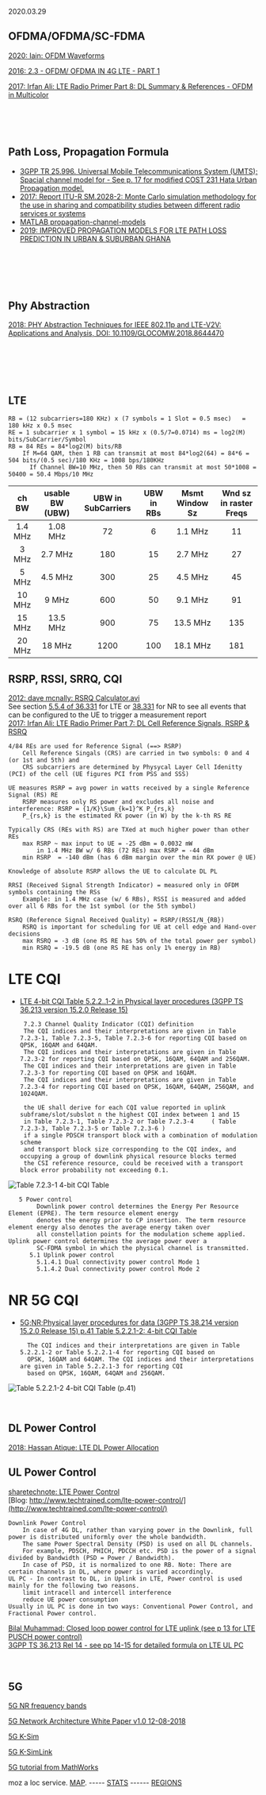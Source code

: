 2020.03.29

## OFDMA/OFDMA/SC-FDMA

[2020: Iain: OFDM Waveforms](https://www.youtube.com/watch?v=F6B4Kyj2rLw)<br>

[2016: 2.3 - OFDM/ OFDMA IN 4G LTE - PART 1](https://www.youtube.com/watch?v=rKy5dOl3Et4)<br>

[2017: Irfan Ali: LTE Radio Primer Part 8: DL Summary & References  -  OFDM in Multicolor](https://youtu.be/AdwWBls_VW0?t=50)<br>

[]()<br>
[]()<br>
[]()<br>


## Path Loss, Propagation Formula

* [3GPP TR 25.996. Universal Mobile Telecommunications System (UMTS); Spacial channel model for - See p. 17 for modified COST 231 Hata Urban Propagation model.](https://www.etsi.org/deliver/etsi_tr/125900_125999/125996/06.01.00_60/tr_125996v060100p.pdf)<br>
* [2017: Report ITU-R SM.2028-2: Monte Carlo simulation methodology for the use in sharing and compatibility studies between different radio services or systems](https://www.itu.int/dms_pub/itu-r/opb/rep/R-REP-SM.2028-2-2017-PDF-E.pdf)<br>
* [MATLAB propagation-channel-models](https://www.mathworks.com/help/lte/ug/propagation-channel-models.html)<br>
* [2019: IMPROVED PROPAGATION MODELS FOR LTE PATH LOSS PREDICTION IN URBAN & SUBURBAN GHANA](https://arxiv.org/ftp/arxiv/papers/2001/2001.05227.pdf)<br>
[]()<br>
[]()<br>
[]()<br>
[]()<br>
[]()<br>

## Phy Abstraction

[2018: PHY Abstraction Techniques for IEEE 802.11p and LTE-V2V: Applications and Analysis, DOI: 10.1109/GLOCOMW.2018.8644470](https://www.researchgate.net/publication/330222535_PHY_Abstraction_Techniques_for_IEEE_80211p_and_LTE-V2V_Applications_and_Analysis)<br>
[]()<br>
[]()<br>
[]()<br>
[]()<br>
[]()<br>


## LTE

    RB = (12 subcarriers=180 KHz) x (7 symbols = 1 Slot = 0.5 msec)   =   180 kHz x 0.5 msec
    RE = 1 subcarrier x 1 symbol = 15 kHz x (0.5/7=0.0714) ms = log2(M) bits/SubCarrier/Symbol
    RB = 84 REs = 84*log2(M) bits/RB 
        If M=64 QAM, then 1 RB can transmit at most 84*log2(64) = 84*6 = 504 bits/(0.5 sec)/180 KHz = 1008 bps/180KHz
          If Channel BW=10 MHz, then 50 RBs can transmit at most 50*1008 = 50400 = 50.4 Mbps/10 MHz



| ch BW    | usable BW (UBW)| UBW in SubCarriers | UBW in RBs   | Msmt Window Sz     | Wnd sz in raster Freqs  |
|:---:     |:---:           |:---:               |:---:         |:---:               | :---:                   |
|  1.4 MHz |1.08  MHz|   72       |   6   |  1.1 MHz|   11       |
|  3  MHz  | 2.7  MHz|   180      |  15   |  2.7 MHz|   27       |
|  5  MHz  | 4.5  MHz|   300      |  25   |  4.5 MHz|   45       |
|  10  MHz | 9  MHz  |   600      |  50   |  9.1 MHz|   91       |
|  15  MHz |13.5  MHz|   900      |  75   | 13.5 MHz|  135       |
|  20  MHz | 18   MHz|  1200      | 100   | 18.1 MHz|  181       |


## RSRP, RSSI, SRRQ, CQI

[2012: dave mcnally: RSRQ Calculator.avi](https://youtu.be/FVgLUBVjKu4)<br>
See section [5.5.4 of 36.331](https://www.etsi.org/deliver/etsi_ts/136300_136399/136331/15.03.00_60/ts_136331v150300p.pdf) for LTE or 
[38.331](https://www.etsi.org/deliver/etsi_ts/138300_138399/138331/15.07.00_60/ts_138331v150700p.pdf) for NR to see all events that can be configured to the UE to trigger a measurement report <br>
[2017: Irfan Ali: LTE Radio Primer Part 7: DL Cell Reference Signals, RSRP & RSRQ](https://www.youtube.com/watch?v=XAtQq7zHvQ0)<br>

    4/84 REs are used for Reference Signal (==> RSRP)
        Cell Reference Singals (CRS) are carried in two symbols: 0 and 4 (or 1st and 5th) and
        CRS subcarriers are determined by Physycal Layer Cell Idenitty (PCI) of the cell (UE figures PCI from PSS and SSS)
        
    UE measures RSRP = avg power in watts received by a single Reference Signal (RS) RE
        RSRP measures only RS power and excludes all noise and interference: RSRP = {1/K}\Sum_{k=1}^K P_{rs,k}
        P_{rs,k} is the estimated RX power (in W) by the k-th RS RE
        
    Typically CRS (REs with RS) are TXed at much higher power than other REs
        max RSRP ~ max input to UE = -25 dBm = 0.0032 mW
            in 1.4 MHz BW w/ 6 RBs (72 REs) max RSRP = -44 dBm
        min RSRP  = -140 dBm (has 6 dBm margin over the min RX power @ UE)
        
    Knowledge of absolute RSRP allows the UE to calculate DL PL
    
    RRSI (Received Signal Strength Indicator) = measured only in OFDM symbols containing the RSs
        Example: in 1.4 MHz case (w/ 6 RBs), RSSI is measured and added over all 6 RBs for the 1st symbol (or the 5th symbol)
        
    RSRQ (Reference Signal Received Quality) = RSRP/(RSSI/N_{RB})
        RSRQ is important for scheduling for UE at cell edge and Hand-over decisions
        max RSRQ = -3 dB (one RS RE has 50% of the total power per symbol)
        min RSRQ = -19.5 dB (one RS RE has only 1% energy in RB)

# LTE CQI

* [LTE 4-bit CQI Table 5.2.2..1-2 in Physical layer procedures (3GPP TS 36.213 version 15.2.0 Release 15)](https://www.etsi.org/deliver/etsi_ts/136200_136299/136213/15.02.00_60/ts_136213v150200p.pdf)<br>

       7.2.3 Channel Quality Indicator (CQI) definition
       The CQI indices and their interpretations are given in Table 7.2.3-1, Table 7.2.3-5, Table 7.2.3-6 for reporting CQI based on QPSK, 16QAM and 64QAM. 
       The CQI indices and their interpretations are given in Table 7.2.3-2 for reporting CQI based on QPSK, 16QAM, 64QAM and 256QAM. 
       The CQI indices and their interpretations are given in Table 7.2.3-3 for reporting CQI based on QPSK and 16QAM. 
       The CQI indices and their interpretations are given in Table 7.2.3-4 for reporting CQI based on QPSK, 16QAM, 64QAM, 256QAM, and 1024QAM. 
       
       the UE shall derive for each CQI value reported in uplink subframe/slot/subslot n the highest CQI index between 1 and 15 
       in Table 7.2.3-1, Table 7.2.3-2 or Table 7.2.3-4     ( Table 7.2.3-3, Table 7.2.3-5 or Table 7.2.3-6 ) 
       if a single PDSCH transport block with a combination of modulation scheme 
       and transport block size corresponding to the CQI index, and occupying a group of downlink physical resource blocks termed 
       the CSI reference resource, could be received with a transport block error probability not exceeding 0.1.
       
![Table 7.2.3-1 4-bit CQI Table](TS36.213_TBL_7231_4btCQI.PNG)

       5 Power control
            Downlink power control determines the Energy Per Resource Element (EPRE). The term resource element energy
            denotes the energy prior to CP insertion. The term resource element energy also denotes the average energy taken over
            all constellation points for the modulation scheme applied. Uplink power control determines the average power over a
            SC-FDMA symbol in which the physical channel is transmitted.
          5.1 Uplink power control 
            5.1.4.1 Dual connectivity power control Mode 1 
            5.1.4.2 Dual connectivity power control Mode 2

# NR 5G CQI


* [5G;NR;Physical layer procedures for data (3GPP TS 38.214 version 15.2.0 Release 15) p.41 Table 5.2.2.1-2: 4-bit CQI Table](https://www.etsi.org/deliver/etsi_ts/138200_138299/138214/15.02.00_60/ts_138214v150200p.pdf)<br>

        The CQI indices and their interpretations are given in Table 5.2.2.1-2 or Table 5.2.2.1-4 for reporting CQI based on
        QPSK, 16QAM and 64QAM. The CQI indices and their interpretations are given in Table 5.2.2.1-3 for reporting CQI
        based on QPSK, 16QAM, 64QAM and 256QAM.
        
![Table 5.2.2.1-2 4-bit CQI Table (p.41)](TS38.213_Rel15_T52212_4bCQI.PNG)


[]()<br>

## DL Power Control

[2018:  Hassan Atique: LTE DL Power Allocation](https://www.youtube.com/watch?v=gwJU5TvMivk)<br>

    
## UL Power Control

[sharetechnote: LTE Power Control](https://www.sharetechnote.com/html/PowerControl_LTE.html)<br>
[Blog: http://www.techtrained.com/lte-power-control/](http://www.techtrained.com/lte-power-control/)<br>

    Downlink Power Control
        In case of 4G DL, rather than varying power in the Downlink, full power is distributed uniformly over the whole bandwidth. 
        The same Power Spectral Density (PSD) is used on all DL channels. 
        For example, PDSCH, PHICH, PDCCH etc. PSD is the power of a signal divided by Bandwidth (PSD = Power / Bandwidth). 
        In case of PSD, it is normalized to one RB. Note: There are certain channels in DL, where power is varied accordingly. 
    UL PC - In contrast to DL, in Uplink in LTE, Power control is used mainly for the following two reasons.
        limit intracell and intercell interference
        reduce UE power consumption
    Usually in UL PC is done in two ways: Conventional Power Control, and Fractional Power control.        
    
[Bilal Muhammad: Closed loop power control for LTE uplink (see p 13 for LTE PUSCH power control) ](https://www.diva-portal.org/smash/get/diva2:831452/FULLTEXT01.pdf)<br>
[3GPP TS 36.213 Rel 14 - see pp 14-15 for detailed formula on LTE UL PC](https://www.etsi.org/deliver/etsi_ts/136200_136299/136213/14.06.00_60/ts_136213v140600p.pdf)<br>
[]()<br>
[]()<br>



## 5G  

[5G NR frequency bands](https://en.wikipedia.org/wiki/5G_NR_frequency_bands)<br>

[5G Network Architecture White Paper v1.0 12-08-2018](http://www.gtigroup.org/d/file/Resources/rep/2018-02-22/06608ce6dbe32673ac1611359e11f794.pdf)

[5G K-Sim](http://5gopenplatform.org)

[5G K-SimLink](http://5gopenplatform.org/main/main.php?categoryid=06&menuid=01&groupid=00)

[5G tutorial from MathWorks](http://5gopenplatform.org/main/main.php?categoryid=06&menuid=01&groupid=00)



moz a loc service. [MAP](https://location.services.mozilla.com/map#2/35.0/9.0).  ----- [STATS](https://location.services.mozilla.com/stats)
------  [REGIONS](https://location.services.mozilla.com/stats/regions)<br>
[]()<br>
[]()<br>

